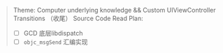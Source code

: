 > Theme: Computer underlying knowledge && Custom UIViewController Transitions （收尾）
> Source Code Read Plan:
> - [ ] GCD 底层libdispatch
> - [ ] `objc_msgSend` 汇编实现
> 
